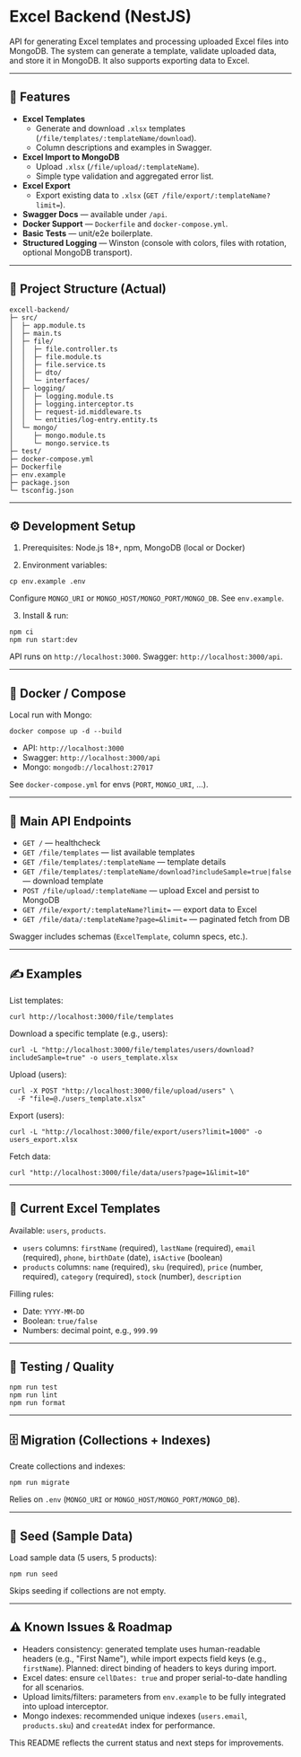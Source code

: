 # Excel Backend (NestJS)

API for generating Excel templates and processing uploaded Excel files into MongoDB. The system can generate a template, validate uploaded data, and store it in MongoDB. It also supports exporting data to Excel.

---

## 🚀 Features

- **Excel Templates**
  - Generate and download `.xlsx` templates (`/file/templates/:templateName/download`).
  - Column descriptions and examples in Swagger.
- **Excel Import to MongoDB**
  - Upload `.xlsx` (`/file/upload/:templateName`).
  - Simple type validation and aggregated error list.
- **Excel Export**
  - Export existing data to `.xlsx` (`GET /file/export/:templateName?limit=`).
- **Swagger Docs** — available under `/api`.
- **Docker Support** — `Dockerfile` and `docker-compose.yml`.
- **Basic Tests** — unit/e2e boilerplate.
- **Structured Logging** — Winston (console with colors, files with rotation, optional MongoDB transport).

---

## 📂 Project Structure (Actual)

```
excell-backend/
├─ src/
│  ├─ app.module.ts
│  ├─ main.ts
│  ├─ file/
│  │  ├─ file.controller.ts
│  │  ├─ file.module.ts
│  │  ├─ file.service.ts
│  │  ├─ dto/
│  │  └─ interfaces/
│  ├─ logging/
│  │  ├─ logging.module.ts
│  │  ├─ logging.interceptor.ts
│  │  ├─ request-id.middleware.ts
│  │  └─ entities/log-entry.entity.ts
│  └─ mongo/
│     ├─ mongo.module.ts
│     └─ mongo.service.ts
├─ test/
├─ docker-compose.yml
├─ Dockerfile
├─ env.example
├─ package.json
└─ tsconfig.json
```

---

## ⚙️ Development Setup

1. Prerequisites: Node.js 18+, npm, MongoDB (local or Docker)

2. Environment variables:

```
cp env.example .env
```

Configure `MONGO_URI` or `MONGO_HOST/MONGO_PORT/MONGO_DB`. See `env.example`.

3. Install & run:

```
npm ci
npm run start:dev
```

API runs on `http://localhost:3000`. Swagger: `http://localhost:3000/api`.

---

## 🐳 Docker / Compose

Local run with Mongo:

```
docker compose up -d --build
```

- API: `http://localhost:3000`
- Swagger: `http://localhost:3000/api`
- Mongo: `mongodb://localhost:27017`

See `docker-compose.yml` for envs (`PORT`, `MONGO_URI`, …).

---

## 📘 Main API Endpoints

- `GET /` — healthcheck
- `GET /file/templates` — list available templates
- `GET /file/templates/:templateName` — template details
- `GET /file/templates/:templateName/download?includeSample=true|false` — download template
- `POST /file/upload/:templateName` — upload Excel and persist to MongoDB
- `GET /file/export/:templateName?limit=` — export data to Excel
- `GET /file/data/:templateName?page=&limit=` — paginated fetch from DB

Swagger includes schemas (`ExcelTemplate`, column specs, etc.).

---

## ✍️ Examples

List templates:

```
curl http://localhost:3000/file/templates
```

Download a specific template (e.g., users):

```
curl -L "http://localhost:3000/file/templates/users/download?includeSample=true" -o users_template.xlsx
```

Upload (users):

```
curl -X POST "http://localhost:3000/file/upload/users" \
  -F "file=@./users_template.xlsx"
```

Export (users):

```
curl -L "http://localhost:3000/file/export/users?limit=1000" -o users_export.xlsx
```

Fetch data:

```
curl "http://localhost:3000/file/data/users?page=1&limit=10"
```

---

## 🧩 Current Excel Templates

Available: `users`, `products`.

- `users` columns: `firstName` (required), `lastName` (required), `email` (required), `phone`, `birthDate` (date), `isActive` (boolean)
- `products` columns: `name` (required), `sku` (required), `price` (number, required), `category` (required), `stock` (number), `description`

Filling rules:

- Date: `YYYY-MM-DD`
- Boolean: `true/false`
- Numbers: decimal point, e.g., `999.99`

---

## 🧪 Testing / Quality

```
npm run test
npm run lint
npm run format
```

---

## 🗄️ Migration (Collections + Indexes)

Create collections and indexes:

```
npm run migrate
```

Relies on `.env` (`MONGO_URI` or `MONGO_HOST/MONGO_PORT/MONGO_DB`).

---

## 🌱 Seed (Sample Data)

Load sample data (5 users, 5 products):

```
npm run seed
```

Skips seeding if collections are not empty.

---

## ⚠️ Known Issues & Roadmap

- Headers consistency: generated template uses human-readable headers (e.g., "First Name"), while import expects field keys (e.g., `firstName`). Planned: direct binding of headers to keys during import.
- Excel dates: ensure `cellDates: true` and proper serial-to-date handling for all scenarios.
- Upload limits/filters: parameters from `env.example` to be fully integrated into upload interceptor.
- Mongo indexes: recommended unique indexes (`users.email`, `products.sku`) and `createdAt` index for performance.

This README reflects the current status and next steps for improvements.
